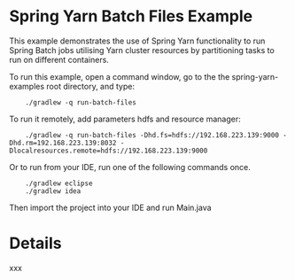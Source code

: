 Spring Yarn Batch Files Example
===============================

This example demonstrates the use of Spring Yarn functionality to run Spring Batch jobs utilising Yarn cluster resources by partitioning tasks to run on different containers. 

To run this example, open a command window, go to the the spring-yarn-examples root directory, and type:

		./gradlew -q run-batch-files
		
To run it remotely, add parameters hdfs and resource manager:
		
		./gradlew -q run-batch-files -Dhd.fs=hdfs://192.168.223.139:9000 -Dhd.rm=192.168.223.139:8032 -Dlocalresources.remote=hdfs://192.168.223.139:9000

Or to run from your IDE, run one of the following commands once.

		./gradlew eclipse
		./gradlew idea 

Then import the project into your IDE and run Main.java

# Details

xxx